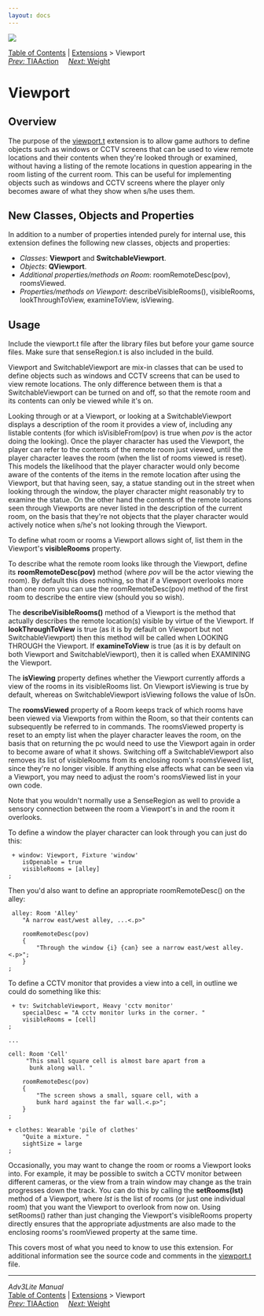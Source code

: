```yaml
---
layout: docs
---
```

<div class="topbar">

<img src="../../docs/manual/topbar.jpg" data-border="0" />

</div>

<div class="nav">

<a href="../../docs/manual/toc.html" class="nav">Table of Contents</a> \|
<a href="../../docs/manual/extensions.html" class="nav">Extensions</a> \>
Viewport  
<span class="navnp"><a href="tiaaction.html" class="nav"><em>Prev:</em> TIAAction</a>
    <a href="weight.html" class="nav"><em>Next:</em> Weight</a>    
</span>

</div>

<div class="main">

# Viewport

## Overview

The purpose of the [viewport.t](../viewport.t) extension is to allow
game authors to define objects such as windows or CCTV screens that can
be used to view remote locations and their contents when they're looked
through or examined, without having a listing of the remote locations in
question appearing in the room listing of the current room. This can be
useful for implementing objects such as windows and CCTV screens where
the player only becomes aware of what they show when s/he uses them.

  
<span id="classes"></span>

## New Classes, Objects and Properties

In addition to a number of properties intended purely for internal use,
this extension defines the following new classes, objects and
properties:

- *Classes*: **Viewport** and **SwitchableViewport**.
- *Objects*: **QViewport**.
- *Additional properties/methods on Room*:
  <span class="code">roomRemoteDesc(pov)</span>,
  <span class="code">roomsViewed</span>.
- *Properties/methods on Viewport*:
  <span class="code">describeVisibleRooms()</span>,
  <span class="code">visibleRooms</span>,
  <span class="code">lookThroughToView</span>,
  <span class="code">examineToView</span>,
  <span class="code">isViewing</span>.

<span id="usage"></span>

## Usage

Include the viewport.t file after the library files but before your game
source files. Make sure that senseRegion.t is also included in the
build.

<span class="code">Viewport</span> and
<span class="code">SwitchableViewport</span> are mix-in classes that can
be used to define objects such as windows and CCTV screens that can be
used to view remote locations. The only difference between them is that
a <span class="code">SwitchableViewport</span> can be turned on and off,
so that the remote room and its contents can only be viewed while it's
on.

Looking through or at a <span class="code">Viewport</span>, or looking
at a <span class="code">SwitchableViewport</span> displays a description
of the room it provides a view of, including any listable contents (for
which isVisibleFrom(pov) is true when *pov* is the actor doing the
looking). Once the player character has used the Viewport, the player
can refer to the contents of the remote room just viewed, until the
player character leaves the room (when the list of rooms viewed is
reset). This models the likelihood that the player character would only
become aware of the contents of the items in the remote location after
using the Viewport, but that having seen, say, a statue standing out in
the street when looking through the window, the player character might
reasonably try to examine the statue. On the other hand the contents of
the remote locations seen through Viewports are never listed in the
description of the current room, on the basis that they're not objects
that the player character would actively notice when s/he's not looking
through the Viewport.

To define what room or rooms a Viewport allows sight of, list them in
the Viewport's **visibleRooms** property.

To describe what the remote room looks like through the Viewport, define
its **roomRemoteDesc(pov)** method (where *pov* will be the actor
viewing the room). By default this does nothing, so that if a Viewport
overlooks more than one room you can use the roomRemoteDesc(pov) method
of the first room to describe the entire view (should you so wish).

The **describeVisibleRooms()** method of a Viewport is the method that
actually describes the remote location(s) visible by virtue of the
Viewport. If **lookThroughToView** is true (as it is by default on
Viewport but not SwitchableViewport) then this method will be called
when LOOKING THROUGH the Viewport. If **examineToView** is true (as it
is by default on both Viewport and SwitchableViewport), then it is
called when EXAMINING the Viewport.

The **isViewing** property defines whether the Viewport currently
affords a view of the rooms in its visibleRooms list. On Viewport
<span class="code">isViewing</span> is true by default, whereas on
SwitchableViewport <span class="code">isViewing</span> follows the value
of <span class="code">IsOn</span>.

The **roomsViewed** property of a Room keeps track of which rooms have
been viewed via Viewports from within the Room, so that their contents
can subsequently be referred to in commands. The
<span class="code">roomsViewed</span> property is reset to an empty list
when the player character leaves the room, on the basis that on
returning the pc would need to use the Viewport again in order to become
aware of what it shows. Switching off a SwitchableViewport also removes
its list of <span class="code">visibleRooms</span> from its enclosing
room's <span class="code">roomsViewed</span> list, since they're no
longer visible. If anything else affects what can be seen via a
Viewport, you may need to adjust the room's
<span class="code">roomsViewed</span> list in your own code.

Note that you wouldn't normally use a SenseRegion as well to provide a
sensory connection between the room a Viewport's in and the room it
overlooks.

To define a window the player character can look through you can just do
this:

<div class="code">

     + window: Viewport, Fixture 'window'   
        isOpenable = true   
        visibleRooms = [alley]       
    ;
     

</div>

Then you'd also want to define an appropriate roomRemoteDesc() on the
alley:

<div class="code">

     alley: Room 'Alley'
        "A narrow east/west alley, ...<.p>"
          
        roomRemoteDesc(pov)
        {
            "Through the window {i} {can} see a narrow east/west alley.<.p>";
        }
    ;
     
     

</div>

To define a CCTV monitor that provides a view into a cell, in outline we
could do something like this:

<div class="code">

     + tv: SwitchableViewport, Heavy 'cctv monitor'
        specialDesc = "A cctv monitor lurks in the corner. "
        visibleRooms = [cell]
    ;

    ...

    cell: Room 'Cell'
         "This small square cell is almost bare apart from a
          bunk along wall. "

        roomRemoteDesc(pov)
        {
            "The screen shows a small, square cell, with a
            bunk hard against the far wall.<.p>";
        }    
    ;

    + clothes: Wearable 'pile of clothes'
        "Quite a mixture. "
        sightSize = large
    ;
     

</div>

<span id="setrooms"></span>

Occasionally, you may want to change the room or rooms a Viewport looks
into. For example, it may be possible to switch a CCTV monitor between
different cameras, or the view from a train window may change as the
train progresses down the track. You can do this by calling the
**setRooms(lst)** method of a Viewport, where *lst* is the list of rooms
(or just one individual room) that you want the Viewport to overlook
from now on. Using <span class="code">setRooms()</span> rather than just
changing the Viewport's <span class="code">visibleRooms</span> property
directly ensures that the appropriate adjustments are also made to the
enclosing rooms's <span class="code">roomViewed</span> property at the
same time.

This covers most of what you need to know to use this extension. For
additional information see the source code and comments in the
[viewport.t](../viewport.t) file.

</div>

------------------------------------------------------------------------

<div class="navb">

*Adv3Lite Manual*  
<a href="../../docs/manual/toc.html" class="nav">Table of Contents</a> \|
<a href="../../docs/manual/extensions.html" class="nav">Extensions</a> \>
Viewport  
<span class="navnp"><a href="tiaaction.html" class="nav"><em>Prev:</em> TIAAction</a>
    <a href="weight.html" class="nav"><em>Next:</em> Weight</a>    
</span>

</div>
